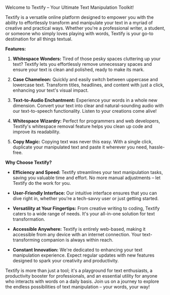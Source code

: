 Welcome to Textify – Your Ultimate Text Manipulation Toolkit!

Textify is a versatile online platform designed to empower you with the ability to effortlessly transform and manipulate your text in a myriad of creative and practical ways. Whether you're a professional writer, a student, or someone who simply loves playing with words, Textify is your go-to destination for all things textual.

**Features:**

1. **Whitespace Wonders:** Tired of those pesky spaces cluttering up your text? Textify lets you effortlessly remove unnecessary spaces and ensure your text is clean and polished, ready to make its mark.

2. **Case Chameleon:** Quickly and easily switch between uppercase and lowercase text. Transform titles, headlines, and content with just a click, enhancing your text's visual impact.

3. **Text-to-Audio Enchantment:** Experience your words in a whole new dimension. Convert your text into clear and natural-sounding audio with our text-to-speech functionality. Listen to your creations come alive!

4. **Whitespace Wizardry:** Perfect for programmers and web developers, Textify's whitespace removal feature helps you clean up code and improve its readability.

5. **Copy Magic:** Copying text was never this easy. With a single click, duplicate your manipulated text and paste it wherever you need, hassle-free.

**Why Choose Textify?**

- **Efficiency and Speed:** Textify streamlines your text manipulation tasks, saving you valuable time and effort. No more manual adjustments – let Textify do the work for you.

- **User-Friendly Interface:** Our intuitive interface ensures that you can dive right in, whether you're a tech-savvy user or just getting started.

- **Versatility at Your Fingertips:** From creative writing to coding, Textify caters to a wide range of needs. It's your all-in-one solution for text transformation.

- **Accessible Anywhere:** Textify is entirely web-based, making it accessible from any device with an internet connection. Your text-transforming companion is always within reach.

- **Constant Innovation:** We're dedicated to enhancing your text manipulation experience. Expect regular updates with new features designed to spark your creativity and productivity.

Textify is more than just a tool; it's a playground for text enthusiasts, a productivity booster for professionals, and an essential utility for anyone who interacts with words on a daily basis. Join us on a journey to explore the endless possibilities of text manipulation – your words, your way!

